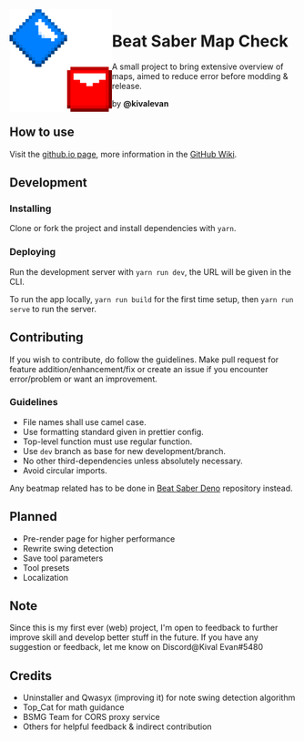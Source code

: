 <img align="left" src="./public/img/icon-large.png" height="180" width="180">

# Beat Saber Map Check

A small project to bring extensive overview of maps, aimed to reduce error
before modding & release.

by **@kivalevan**

## How to use

Visit the [github.io page](https://kivalevan.github.io/BeatSaber-MapCheck/),
more information in the
[GitHub Wiki](https://github.com/KivalEvan/BeatSaber-MapCheck/wiki).

## Development

### Installing

Clone or fork the project and install dependencies with `yarn`.

### Deploying

Run the development server with `yarn run dev`, the URL will be given in the
CLI.

To run the app locally, `yarn run build` for the first time setup, then
`yarn run serve` to run the server.

## Contributing

If you wish to contribute, do follow the guidelines. Make pull request for
feature addition/enhancement/fix or create an issue if you encounter
error/problem or want an improvement.

### Guidelines

- File names shall use camel case.
- Use formatting standard given in prettier config.
- Top-level function must use regular function.
- Use `dev` branch as base for new development/branch.
- No other third-dependencies unless absolutely necessary.
- Avoid circular imports.

Any beatmap related has to be done in
[Beat Saber Deno](https://github.com/KivalEvan/BeatSaber-Deno) repository
instead.

## Planned

- Pre-render page for higher performance
- Rewrite swing detection
- Save tool parameters
- Tool presets
- Localization

## Note

Since this is my first ever (web) project, I'm open to feedback to further
improve skill and develop better stuff in the future. If you have any suggestion
or feedback, let me know on Discord@Kival Evan#5480

## Credits

- Uninstaller and Qwasyx (improving it) for note swing detection algorithm
- Top_Cat for math guidance
- BSMG Team for CORS proxy service
- Others for helpful feedback & indirect contribution
